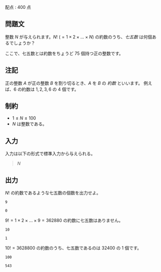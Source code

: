 配点 : $400$ 点

## 問題文

整数 $N$ が与えられます。$N!$ $(= 1 \times 2 \times ... \times N)$ の約数のうち、*七五数* は何個あるでしょうか？

ここで、七五数とは約数をちょうど $75$ 個持つ正の整数です。

## 注記

正の整数 $A$ が正の整数 $B$ を割り切るとき、$A$ を $B$ の *約数* といいます。
例えば、$6$ の約数は $1,2,3,6$ の $4$ 個です。

## 制約

- $1 \leq N \leq 100$
- $N$ は整数である。

## 入力

入力は以下の形式で標準入力から与えられる。

> $N$

## 出力

$N!$ の約数であるような七五数の個数を出力せよ。

```input1
9
```

```output1
0
```

$9! = 1 \times 2 \times ... \times 9 = 362880$ の約数に七五数はありません。

```input2
10
```

```output2
1
```

$10! = 3628800$ の約数のうち、七五数であるのは $32400$ の $1$ 個です。

```input3
100
```

```output3
543
```